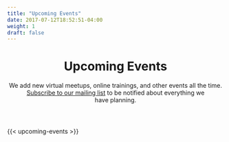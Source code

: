 ```yaml
---
title: "Upcoming Events"
date: 2017-07-12T18:52:51-04:00
weight: 1
draft: false
---
```


<!-- markdownlint-disable -->
<main class="mb-20">
  <div class="mb-20">
    <header class="container px-6 pt-12 pb-10 mx-auto">
      <h1 class="mb-2 text-5xl font-bold">Upcoming Events</h1>
      <p class="max-w-3xl text-xl">
        We add new virtual meetups, online trainings, and other events all the time. <a href="/subscribe/" class="link text-sky">Subscribe to our mailing list</a> to be notified about everything we have&nbsp;planning.
      </p>
    </header>
  </div>

  {{< upcoming-events >}}
</main>
<!-- markdownlint-restore -->
